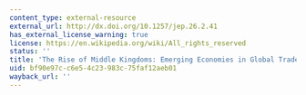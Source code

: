 ```yaml
---
content_type: external-resource
external_url: http://dx.doi.org/10.1257/jep.26.2.41
has_external_license_warning: true
license: https://en.wikipedia.org/wiki/All_rights_reserved
status: ''
title: 'The Rise of Middle Kingdoms: Emerging Economies in Global Trade'
uid: bf90e97c-c6e5-4c23-983c-75faf12aeb01
wayback_url: ''
---
```

